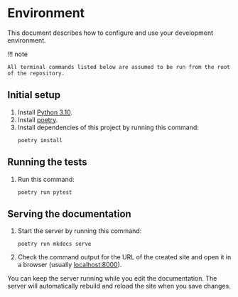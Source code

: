 # Environment

This document describes how to configure and use your development environment.

!!! note

    All terminal commands listed below are assumed to be run from the root of the repository.

## Initial setup

1. Install [Python 3.10](https://www.python.org/downloads/).
2. Install [poetry](https://python-poetry.org/docs/master/#installation).
3. Install dependencies of this project by running this command:
    ```shell
    poetry install
    ```

## Running the tests

1. Run this command:
    ```shell
    poetry run pytest
    ```

## Serving the documentation

1. Start the server by running this command:
    ```shell
    poetry run mkdocs serve
    ```
2. Check the command output for the URL of the created site and open it in a browser (usually [localhost:8000](http://localhost:8000)).

You can keep the server running while you edit the documentation. The server will automatically rebuild and reload the site when you save changes.
